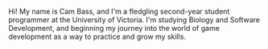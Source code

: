 Hi! My name is Cam Bass, and I'm a fledgling second-year student programmer at the University of Victoria. I'm studying Biology and Software 
Development, and beginning my journey into the world of game development as a way to practice and grow my skills.

